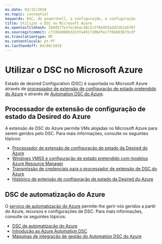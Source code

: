 ```yaml
---
ms.date: 03/15/2018
ms.topic: conceptual
keywords: DSC, do powershell, a configuração, a configuração
title: Utilizar o DSC no Microsoft Azure
ms.openlocfilehash: 5b0d577e1fecdeac38c2c5f8e955a2d23b1eb707
ms.sourcegitcommit: cf195b090b3223fa4917206dfec7f0b603873cdf
ms.translationtype: MT
ms.contentlocale: pt-PT
ms.lasthandoff: 04/09/2018
---
```

# <a name="using-dsc-on-microsoft-azure"></a>Utilizar o DSC no Microsoft Azure

Estado de desired Configuration (DSC) é suportada no Microsoft Azure através de [processador de extensão de configuração de estado pretendido do Azure](/azure/virtual-machines/virtual-machines-windows-extensions-dsc-overview) e através de [Automation DSC do Azure](/azure/automation/automation-dsc-overview).

## <a name="azure-desired-state-configuration-extension-handler"></a>Processador de extensão de configuração de estado da Desired do Azure

A extensão de DSC do Azure permite VMs alojadas no Microsoft Azure para serem geridos pelo DSC.
Para mais informações, consulte os seguintes tópicos:

- [Processador de extensão de configuração de estado da Desired do Azure](/azure/virtual-machines/virtual-machines-windows-extensions-dsc-overview)
- [Windows VMSS e configuração de estado pretendido com modelos Azure Resource Manager](/azure/virtual-machines/virtual-machines-windows-extensions-dsc-template)
- [Transmissão de credenciais para o processador de extensão de DSC do Azure](/azure/virtual-machines/virtual-machines-windows-extensions-dsc-credentials)
- [Histórico de extensão de configuração de estado da Desired do Azure](azureDscexthistory.md)

## <a name="azure-automation-dsc"></a>DSC de automatização do Azure

O [serviço de automatização do Azure](https://azure.microsoft.com/services/automation/) permite-lhe gerir nós geridos a partir do Azure, recursos e configurações de DSC. Para mais informações, consulte os seguintes tópicos:

- [DSC de automatização do Azure](/azure/automation/automation-dsc-overview)
- [Introdução ao Azure Automation DSC](/azure/automation/automation-dsc-getting-started)
- [Máquinas de integração de gestão do Automation DSC do Azure](/azure/automation/automation-dsc-onboarding)